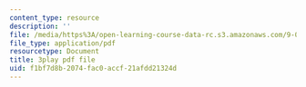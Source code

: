 ```yaml
---
content_type: resource
description: ''
file: /media/https%3A/open-learning-course-data-rc.s3.amazonaws.com/9-00sc-introduction-to-psychology-fall-2011/f1bf7d8b2074fac0accf21afdd21324d_t73rjeOj0eY.pdf
file_type: application/pdf
resourcetype: Document
title: 3play pdf file
uid: f1bf7d8b-2074-fac0-accf-21afdd21324d
---
```

